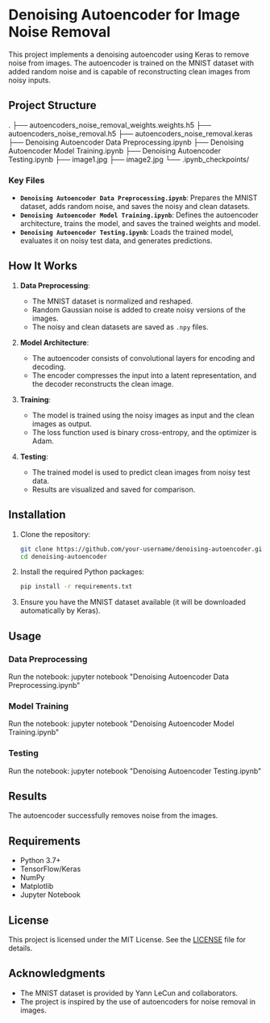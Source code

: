 # Denoising Autoencoder for Image Noise Removal

This project implements a denoising autoencoder using Keras to remove noise from images. The autoencoder is trained on the MNIST dataset with added random noise and is capable of reconstructing clean images from noisy inputs.

## Project Structure

.
├── autoencoders_noise_removal_weights.weights.h5
├── autoencoders_noise_removal.h5
├── autoencoders_noise_removal.keras
├── Denoising Autoencoder Data Preprocessing.ipynb
├── Denoising Autoencoder Model Training.ipynb
├── Denoising Autoencoder Testing.ipynb
├── image1.jpg
├── image2.jpg
└── .ipynb_checkpoints/



### Key Files
- **`Denoising Autoencoder Data Preprocessing.ipynb`**: Prepares the MNIST dataset, adds random noise, and saves the noisy and clean datasets.
- **`Denoising Autoencoder Model Training.ipynb`**: Defines the autoencoder architecture, trains the model, and saves the trained weights and model.
- **`Denoising Autoencoder Testing.ipynb`**: Loads the trained model, evaluates it on noisy test data, and generates predictions.

## How It Works

1. **Data Preprocessing**:
   - The MNIST dataset is normalized and reshaped.
   - Random Gaussian noise is added to create noisy versions of the images.
   - The noisy and clean datasets are saved as `.npy` files.

2. **Model Architecture**:
   - The autoencoder consists of convolutional layers for encoding and decoding.
   - The encoder compresses the input into a latent representation, and the decoder reconstructs the clean image.

3. **Training**:
   - The model is trained using the noisy images as input and the clean images as output.
   - The loss function used is binary cross-entropy, and the optimizer is Adam.

4. **Testing**:
   - The trained model is used to predict clean images from noisy test data.
   - Results are visualized and saved for comparison.

## Installation

1. Clone the repository:
   ```bash
   git clone https://github.com/your-username/denoising-autoencoder.git
   cd denoising-autoencoder


2. Install the required Python packages:
   ```bash
   pip install -r requirements.txt
   ```

3. Ensure you have the MNIST dataset available (it will be downloaded automatically by Keras).

## Usage

### Data Preprocessing
Run the notebook:
jupyter notebook "Denoising Autoencoder Data Preprocessing.ipynb"


### Model Training
Run the notebook:
jupyter notebook "Denoising Autoencoder Model Training.ipynb"


### Testing
Run the notebook:
jupyter notebook "Denoising Autoencoder Testing.ipynb"



## Results

The autoencoder successfully removes noise from the images. 

## Requirements

- Python 3.7+
- TensorFlow/Keras
- NumPy
- Matplotlib
- Jupyter Notebook

## License

This project is licensed under the MIT License. See the [LICENSE](LICENSE) file for details.

## Acknowledgments

- The MNIST dataset is provided by Yann LeCun and collaborators.
- The project is inspired by the use of autoencoders for noise removal in images.


